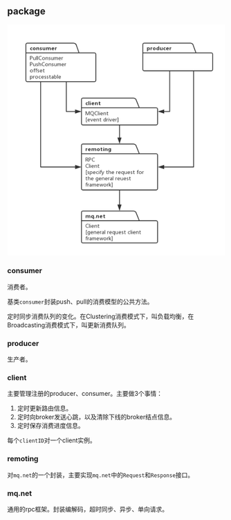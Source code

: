 ## package

![package](./doc/package.png)

### consumer

消费者。

基类`consumer`封装push、pull的消费模型的公共方法。

定时同步消费队列的变化。在Clustering消费模式下，叫负载均衡，在Broadcasting消费模式下，叫更新消费队列。

### producer

生产者。

### client

主要管理注册的producer、consumer。主要做3个事情：

1. 定时更新路由信息。
2. 定时向broker发送心跳，以及清除下线的broker结点信息。
3. 定时保存消费进度信息。

每个`clientID`对一个client实例。

### remoting

对`mq.net`的一个封装，主要实现`mq.net`中的`Request`和`Response`接口。

### mq.net

通用的rpc框架。封装编解码，超时同步、异步、单向请求。
